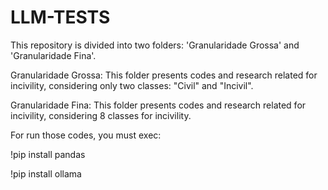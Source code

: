 # LLM-TESTS


This repository is divided into two folders: 'Granularidade Grossa' and 'Granularidade Fina'.

Granularidade Grossa: This folder presents codes and research related for incivility, considering only two classes: "Civil" and "Incivil".

Granularidade Fina: This folder presents codes and research related for incivility, considering 8 classes for incivility.

For run those codes, you must exec:

!pip install pandas

!pip install ollama
